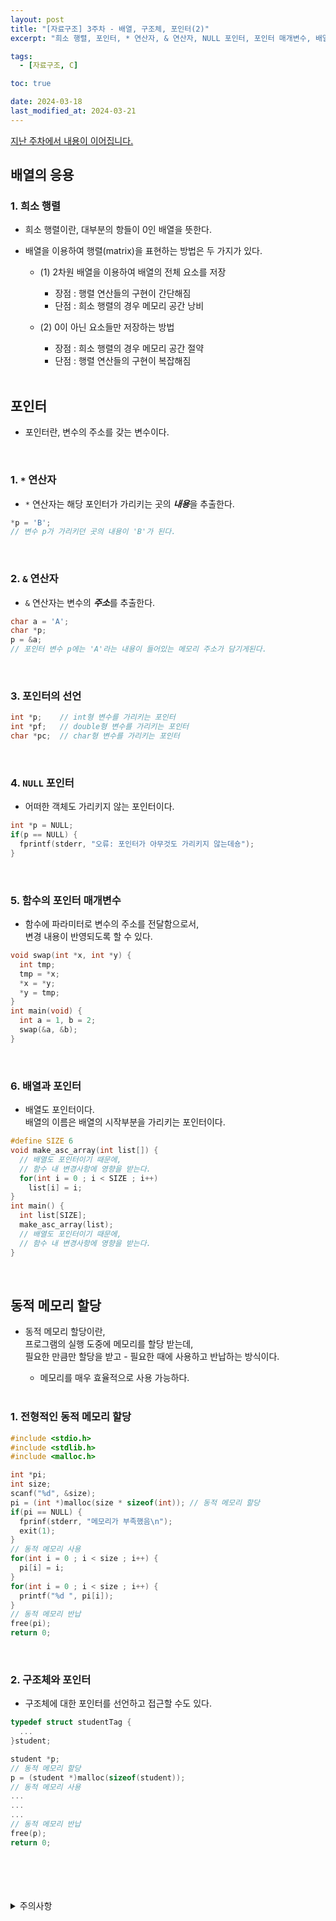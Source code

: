 ```yaml
---
layout: post
title: "[자료구조] 3주차 - 배열, 구조체, 포인터(2)"
excerpt: "희소 행렬, 포인터, * 연산자, & 연산자, NULL 포인터, 포인터 매개변수, 배열과 포인터, 동적 메모리 할당"

tags:
  - [자료구조, C]

toc: true

date: 2024-03-18
last_modified_at: 2024-03-21
---
```

[지난 주차에서 내용이 이어집니다.][def]

## 배열의 응용
### 1. 희소 행렬
- 희소 행렬이란, 대부분의 항들이 0인 배열을 뜻한다.  

- 배열을 이용하여 행렬(matrix)을 표현하는 방법은 두 가지가 있다.

  - (1) 2차원 배열을 이용하여 배열의 전체 요소를 저장

    - 장점 : 행렬 연산들의 구현이 간단해짐
    - 단점 : 희소 행렬의 경우 메모리 공간 낭비

  - (2) 0이 아닌 요소들만 저장하는 방법

    - 장점 : 희소 행렬의 경우 메모리 공간 절약
    - 단점 : 행렬 연산들의 구현이 복잡해짐

    <br>

## 포인터
- 포인터란, 변수의 주소를 갖는 변수이다.

<br>

### 1. `*` 연산자
- `*` 연산자는 해당 포인터가 가리키는 곳의 ***내용***을 추출한다.

```c
*p = 'B';
// 변수 p가 가리키던 곳의 내용이 'B'가 된다.
```

<br>

### 2. `&` 연산자
- `&` 연산자는 변수의 ***주소***를 추출한다.  

```c
char a = 'A';
char *p;
p = &a;
// 포인터 변수 p에는 'A'라는 내용이 들어있는 메모리 주소가 담기게된다.
```

<br>

### 3. 포인터의 선언

```c
int *p;    // int형 변수를 가리키는 포인터
int *pf;   // double형 변수를 가리키는 포인터
char *pc;  // char형 변수를 가리키는 포인터
```

<br>

### 4. `NULL` 포인터
- 어떠한 객체도 가리키지 않는 포인터이다.

```c
int *p = NULL;
if(p == NULL) {
  fprintf(stderr, "오류: 포인터가 아무것도 가리키지 않는데숑");
}
```

<br>

### 5. 함수의 포인터 매개변수
- 함수에 파라미터로 변수의 주소를 전달함으로서,  
변경 내용이 반영되도록 할 수 있다.

```c
void swap(int *x, int *y) {
  int tmp;
  tmp = *x;
  *x = *y;
  *y = tmp;
}
int main(void) {
  int a = 1, b = 2;
  swap(&a, &b);
}
```

<br>

### 6. 배열과 포인터
- 배열도 포인터이다.  
배열의 이름은 배열의 시작부분을 가리키는 포인터이다.  

```c
#define SIZE 6
void make_asc_array(int list[]) {
  // 배열도 포인터이기 때문에,
  // 함수 내 변경사항에 영향을 받는다.
  for(int i = 0 ; i < SIZE ; i++)
    list[i] = i;
}
int main() {
  int list[SIZE];
  make_asc_array(list);
  // 배열도 포인터이기 때문에,
  // 함수 내 변경사항에 영향을 받는다.
}
```

<br>

## 동적 메모리 할당
- 동적 메모리 할당이란,  
프로그램의 실행 도중에 메모리를 할당 받는데,  
필요한 만큼만 할당을 받고 - 필요한 때에 사용하고 반납하는 방식이다.  

  - 메모리를 매우 효율적으로 사용 가능하다.

  <br>

### 1. 전형적인 동적 메모리 할당

```c
#include <stdio.h>
#include <stdlib.h>
#include <malloc.h>

int *pi;
int size;
scanf("%d", &size);
pi = (int *)malloc(size * sizeof(int)); // 동적 메모리 할당
if(pi == NULL) {
  fprinf(stderr, "메모리가 부족했음\n");
  exit(1);
}
// 동적 메모리 사용
for(int i = 0 ; i < size ; i++) {
  pi[i] = i;
}
for(int i = 0 ; i < size ; i++) {
  printf("%d ", pi[i]);
}
// 동적 메모리 반납
free(pi);
return 0;
```

<br>

### 2. 구조체와 포인터
- 구조체에 대한 포인터를 선언하고 접근할 수도 있다.  

```c
typedef struct studentTag {
  ...
}student;

student *p;
// 동적 메모리 할당
p = (student *)malloc(sizeof(student));
// 동적 메모리 사용
...
...
...
// 동적 메모리 반납
free(p);
return 0;
```

<br>
<br>
<br>
<br>
<details>
<summary>주의사항</summary>
<div markdown="1">

이 포스팅은 강원대학교 이다영 교수님의 자료구조 수업을 들으며 내용을 정리 한 것입니다.  
수업 내용에 대한 저작권은 교수님께 있으니,  
다른 곳으로의 무분별한 내용 복사를 자제해 주세요.

</div>
</details>

[def]: https://orbit3230.github.io/2024/03/14/DS_week2_2/